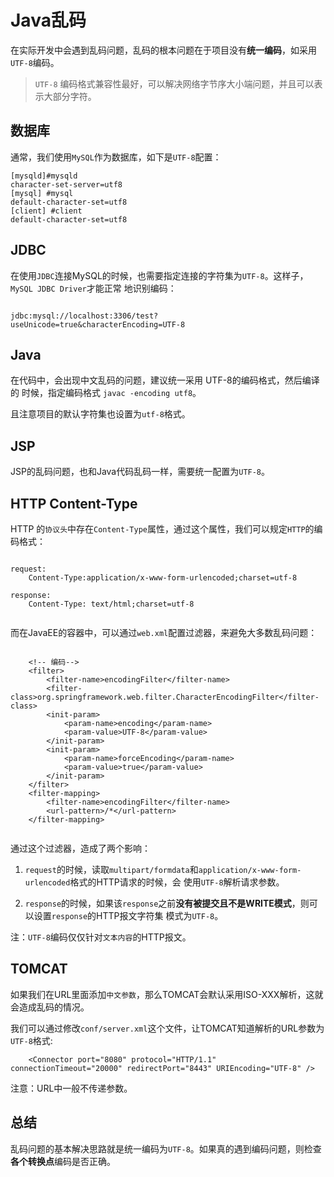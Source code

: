 # Java乱码

在实际开发中会遇到乱码问题，乱码的根本问题在于项目没有**统一编码**，如采用`UTF-8`编码。

> `UTF-8` 编码格式兼容性最好，可以解决网络字节序大小端问题，并且可以表示大部分字符。

## 数据库

通常，我们使用`MySQL`作为数据库，如下是`UTF-8`配置：

```
[mysqld]#mysqld
character-set-server=utf8 
[mysql] #mysql
default-character-set=utf8
[client] #client
default-character-set=utf8
```

## JDBC

在使用`JDBC`连接MySQL的时候，也需要指定连接的字符集为`UTF-8`。这样子，`MySQL JDBC Driver`才能正常
地识别编码：

```

jdbc:mysql://localhost:3306/test?useUnicode=true&characterEncoding=UTF-8

```

## Java

在代码中，会出现中文乱码的问题，建议统一采用 UTF-8的编码格式，然后编译的
时候，指定编码格式 `javac -encoding utf8`。

且注意项目的默认字符集也设置为`utf-8`格式。

## JSP

JSP的乱码问题，也和Java代码乱码一样，需要统一配置为`UTF-8`。


## HTTP Content-Type

HTTP 的`协议头`中存在`Content-Type`属性，通过这个属性，我们可以规定`HTTP`的编码格式：

```

request:
    Content-Type:application/x-www-form-urlencoded;charset=utf-8
    
response:
    Content-Type: text/html;charset=utf-8
    
```

而在JavaEE的容器中，可以通过`web.xml`配置过滤器，来避免大多数乱码问题：

```

    <!-- 编码-->
    <filter>
        <filter-name>encodingFilter</filter-name>
        <filter-class>org.springframework.web.filter.CharacterEncodingFilter</filter-class>
        <init-param>
            <param-name>encoding</param-name>
            <param-value>UTF-8</param-value>
        </init-param>
        <init-param>
            <param-name>forceEncoding</param-name>
            <param-value>true</param-value>
        </init-param>
    </filter>
    <filter-mapping>
        <filter-name>encodingFilter</filter-name>
        <url-pattern>/*</url-pattern>
    </filter-mapping>
    
```

通过这个过滤器，造成了两个影响：

1. `request`的时候，读取`multipart/formdata`和`application/x-www-form-urlencoded`格式的HTTP请求的时候，会
使用`UTF-8`解析请求参数。

2. `response`的时候，如果该`response`之前**没有被提交且不是WRITE模式**，则可以设置`response`的HTTP报文字符集
模式为`UTF-8`。

注：`UTF-8`编码仅仅针对`文本内容`的HTTP报文。

## TOMCAT 

如果我们在URL里面添加`中文参数`，那么TOMCAT会默认采用ISO-XXX解析，这就会造成乱码的情况。

我们可以通过修改`conf/server.xml`这个文件，让TOMCAT知道解析的URL参数为`UTF-8`格式:

```
    <Connector port="8080" protocol="HTTP/1.1" connectionTimeout="20000" redirectPort="8443" URIEncoding="UTF-8" />
```

注意：URL中一般不传递参数。

## 总结

乱码问题的基本解决思路就是统一编码为`UTF-8`。如果真的遇到编码问题，则检查**各个转换点**编码是否正确。

